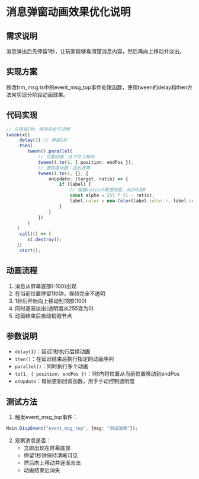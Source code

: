 # 消息弹窗动画效果优化说明

## 需求说明
消息弹出后先停留1秒，让玩家能够看清楚消息内容，然后再向上移动并淡出。

## 实现方案
修改frm_msg.ts中的event_msg_top事件处理函数，使用tween的delay和then方法来实现分阶段动画效果。

## 代码实现
```typescript
// 先停留1秒，保持完全不透明
tween(xt)
    .delay(1) // 停留1秒
    .then(
        tween().parallel(
            // 位置动画：从下往上移动
            tween().to(1, { position: endPos }),
            // 透明度动画：淡出效果
            tween().to(1, {}, {
                onUpdate: (target, ratio) => {
                    if (label) {
                        // 根据ratio计算透明度，从255到0
                        const alpha = 255 * (1 - ratio);
                        label.color = new Color(label.color.r, label.color.g, label.color.b, Math.floor(alpha));
                    }
                }
            })
        )
    )
    .call(() => {
        xt.destroy();
    })
    .start();
```

## 动画流程
1. 消息从屏幕底部(-100)出现
2. 在当前位置停留1秒钟，保持完全不透明
3. 1秒后开始向上移动到顶部(100)
4. 同时逐渐淡出(透明度从255变为0)
5. 动画结束后自动销毁节点

## 参数说明
- `delay(1)`：延迟1秒执行后续动画
- `then()`：在延迟结束后执行指定的动画序列
- `parallel()`：同时执行多个动画
- `to(1, { position: endPos })`：1秒内将位置从当前位置移动到endPos
- `onUpdate`：每帧更新回调函数，用于手动控制透明度

## 测试方法
1. 触发event_msg_top事件：
```typescript
Main.DispEvent("event_msg_top", {msg: "测试消息"});
```
2. 观察消息是否：
   - 立即出现在屏幕底部
   - 停留1秒钟保持清晰可见
   - 然后向上移动并逐渐淡出
   - 动画结束后消失